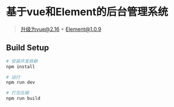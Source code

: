 # 基于vue和Element的后台管理系统
> 升级为vue@2.16 + Element@1.0.9

## Build Setup

``` bash
# 安装开发依赖
npm install

# 运行
npm run dev

# 打包压缩
npm run build
```
